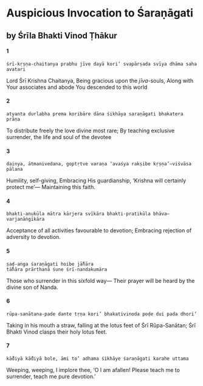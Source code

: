 # Auspicious Invocation to Śaraṇāgati

## by Śrīla Bhakti Vinod Ṭhākur

#### 1

    śrī-kṛṣṇa-chaitanya prabhu jīve dayā kori’ svapārṣada svīya dhāma saha avatari

Lord Śrī Krishna Chaitanya,
Being gracious upon the *jīva*-souls, Along with Your associates and abode
You descended to this world

#### 2

    atyanta durlabha prema koribāre dāna śikhāya saraṇāgati bhakatera prāṇa

To distribute freely
the love divine most rare; By teaching exclusive surrender,
the life and soul of the devotee

#### 3

    dainya, ātmanivedana, goptṛtve varaṇa ‘avaśya rakṣibe kṛṣṇa’—viśvāsa pālana

Humility, self-giving,
Embracing His guardianship, ‘Krishna will certainly protect me’—
Maintaining this faith.

#### 4

    bhakti-anukūla mātra kārjera svīkāra bhakti-pratikūla bhāva—varjanāṅgīkāra

Acceptance of all activities
favourable to devotion;
Embracing rejection of adversity to devotion.

#### 5

    ṣaḍ-aṅga śaraṇāgati hoibe jā̐hāra
    tā̐hāra prārthanā śune śrī-nandakumāra

Those who surrender in this sixfold way—
Their prayer will be heard
by the divine son of Nanda.

#### 6

    rūpa-sanātana-pade dante tṛṇa kori’ bhakativinoda poḍe dui pada dhori’

Taking in his mouth a straw, falling
at the lotus feet of Śrī Rūpa-Sanātan; Śrī Bhakti Vinod clasps their holy lotus feet.

#### 7

    kā̐diyā kā̐diyā bole, āmi to’ adhama śikhāye śaraṇāgati karahe uttama

Weeping, weeping, I implore thee, ‘O I am afallen!
Please teach me to surrender, teach me pure devotion.’

